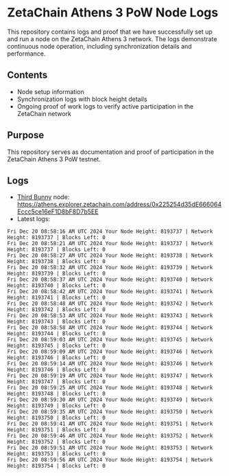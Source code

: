 # ZetaChain Athens 3 PoW Node Logs
This repository contains logs and proof that we have successfully set up and run a node on the ZetaChain Athens 3 network. The logs demonstrate continuous node operation, including synchronization details and performance.

## Contents
- Node setup information
- Synchronization logs with block height details
- Ongoing proof of work logs to verify active participation in the ZetaChain network

## Purpose
This repository serves as documentation and proof of participation in the ZetaChain Athens 3 PoW testnet.

## Logs

- [Third Bunny](https://thirdbunny.xyz/) node: https://athens.explorer.zetachain.com/address/0x225254d35dE666064Eccc5ce16eF1D8bF8D7b5EE
- Latest logs:
```
Fri Dec 20 08:58:16 AM UTC 2024 Your Node Height: 8193737 | Network Height: 8193737 | Blocks Left: 0
Fri Dec 20 08:58:21 AM UTC 2024 Your Node Height: 8193737 | Network Height: 8193737 | Blocks Left: 0
Fri Dec 20 08:58:27 AM UTC 2024 Your Node Height: 8193738 | Network Height: 8193738 | Blocks Left: 0
Fri Dec 20 08:58:32 AM UTC 2024 Your Node Height: 8193739 | Network Height: 8193739 | Blocks Left: 0
Fri Dec 20 08:58:37 AM UTC 2024 Your Node Height: 8193740 | Network Height: 8193740 | Blocks Left: 0
Fri Dec 20 08:58:42 AM UTC 2024 Your Node Height: 8193741 | Network Height: 8193741 | Blocks Left: 0
Fri Dec 20 08:58:48 AM UTC 2024 Your Node Height: 8193742 | Network Height: 8193742 | Blocks Left: 0
Fri Dec 20 08:58:53 AM UTC 2024 Your Node Height: 8193743 | Network Height: 8193743 | Blocks Left: 0
Fri Dec 20 08:58:58 AM UTC 2024 Your Node Height: 8193744 | Network Height: 8193744 | Blocks Left: 0
Fri Dec 20 08:59:03 AM UTC 2024 Your Node Height: 8193745 | Network Height: 8193745 | Blocks Left: 0
Fri Dec 20 08:59:09 AM UTC 2024 Your Node Height: 8193746 | Network Height: 8193746 | Blocks Left: 0
Fri Dec 20 08:59:14 AM UTC 2024 Your Node Height: 8193746 | Network Height: 8193746 | Blocks Left: 0
Fri Dec 20 08:59:19 AM UTC 2024 Your Node Height: 8193747 | Network Height: 8193747 | Blocks Left: 0
Fri Dec 20 08:59:25 AM UTC 2024 Your Node Height: 8193748 | Network Height: 8193748 | Blocks Left: 0
Fri Dec 20 08:59:30 AM UTC 2024 Your Node Height: 8193749 | Network Height: 8193749 | Blocks Left: 0
Fri Dec 20 08:59:35 AM UTC 2024 Your Node Height: 8193750 | Network Height: 8193750 | Blocks Left: 0
Fri Dec 20 08:59:41 AM UTC 2024 Your Node Height: 8193751 | Network Height: 8193751 | Blocks Left: 0
Fri Dec 20 08:59:46 AM UTC 2024 Your Node Height: 8193752 | Network Height: 8193752 | Blocks Left: 0
Fri Dec 20 08:59:51 AM UTC 2024 Your Node Height: 8193753 | Network Height: 8193753 | Blocks Left: 0
Fri Dec 20 08:59:56 AM UTC 2024 Your Node Height: 8193754 | Network Height: 8193754 | Blocks Left: 0
```
